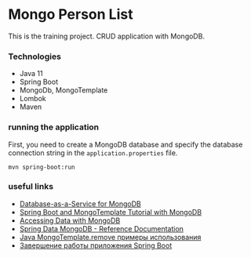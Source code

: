 # Mongo Person List

This is the training project. CRUD application with MongoDB.

### Technologies
* Java 11
* Spring Boot
* MongoDb, MongoTemplate
* Lombok
* Maven

### running the application
First, you need to create a MongoDB database 
and specify the database connection string in the `application.properties` file.
```
mvn spring-boot:run
```

### useful links

* [Database-as-a-Service for MongoDB](https://mlab.com/)
* [Spring Boot and MongoTemplate Tutorial with MongoDB](https://www.appsdeveloperblog.com/spring-boot-and-mongotemplate-tutorial-with-mongodb/)
* [Accessing Data with MongoDB](https://spring.io/guides/gs/accessing-data-mongodb/)
* [Spring Data MongoDB - Reference Documentation](https://docs.spring.io/spring-data/mongodb/docs/current/reference/html/#reference)
* [Java MongoTemplate.remove примеры использования](https://java.hotexamples.com/ru/examples/org.springframework.data.mongodb.core/MongoTemplate/remove/java-mongotemplate-remove-method-examples.html)
* [Завершение работы приложения Spring Boot](https://javascopes.com/spring-boot-shutdown-10d0950d/)